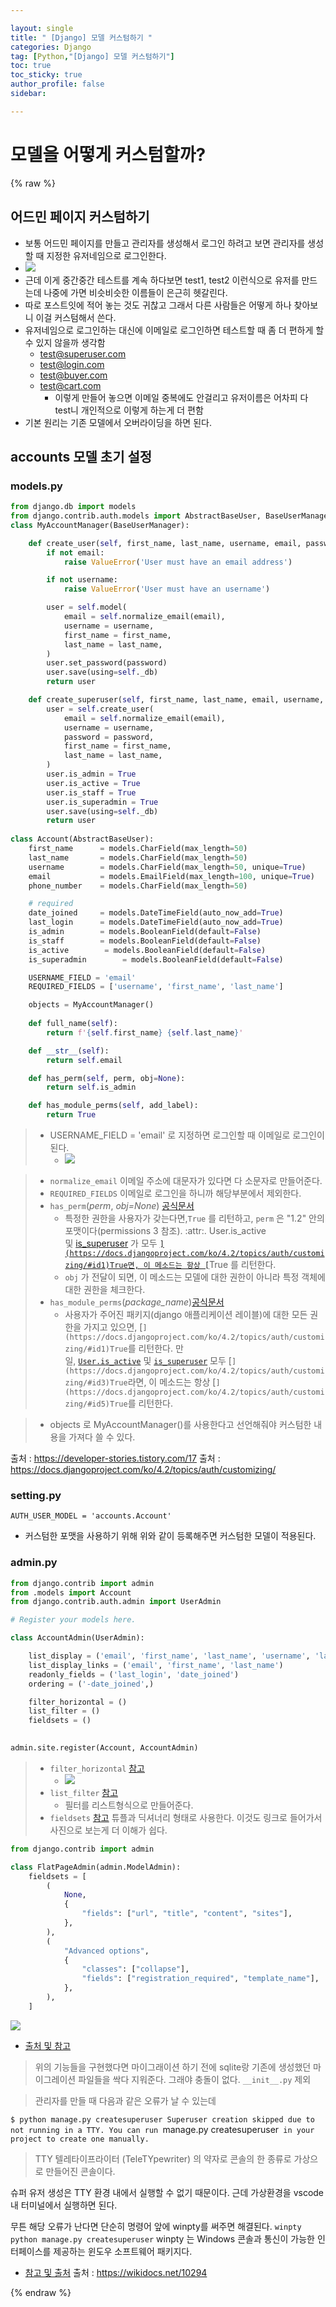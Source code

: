 ```yaml
---

layout: single
title: " [Django] 모델 커스텀하기 "
categories: Django
tag: [Python,"[Django] 모델 커스텀하기"]
toc: true
toc_sticky: true
author_profile: false
sidebar:

---
```

# 모델을 어떻게 커스텀할까?
{% raw %}

## 어드민 페이지 커스텀하기

- 보통 어드민 페이지를 만들고 관리자를 생성해서 로그인 하려고 보면 관리자를 생성할 때 지정한 유저네임으로 로그인한다.
- ![](https://i.imgur.com/JhyQ8Yv.png)
- 근데 이게 중간중간 테스트를 계속 하다보면 test1, test2 이런식으로 유저를 만드는데 나중에 가면 비슷비슷한 이름들이 은근히 헷갈린다.
- 따로 포스트잇에 적어 놓는 것도 귀찮고 그래서 다른 사람들은 어떻게 하나 찾아보니 이걸 커스텀해서 쓴다.
- 유저네임으로 로그인하는 대신에 이메일로 로그인하면 테스트할 때 좀 더 편하게 할 수 있지 않을까 생각함
	- test@superuser.com
	- test@login.com
	- test@buyer.com
	- test@cart.com 
		- 이렇게 만들어 놓으면 이메일 중복에도 안걸리고 유저이름은 어차피 다 test니 개인적으로 이렇게 하는게 더 편함
- 기본 원리는 기존 모델에서 오버라이딩을 하면 된다.

## accounts 모델 초기 설정

### models.py
```python
from django.db import models
from django.contrib.auth.models import AbstractBaseUser, BaseUserManager
class MyAccountManager(BaseUserManager):

    def create_user(self, first_name, last_name, username, email, password=None):
        if not email:
            raise ValueError('User must have an email address')

        if not username:
            raise ValueError('User must have an username')

        user = self.model(
            email = self.normalize_email(email),
            username = username,
            first_name = first_name,
            last_name = last_name,
        )
        user.set_password(password)
        user.save(using=self._db)
        return user

    def create_superuser(self, first_name, last_name, email, username, password):
        user = self.create_user(
            email = self.normalize_email(email),
            username = username,
            password = password,
            first_name = first_name,
            last_name = last_name,
        )
        user.is_admin = True
        user.is_active = True
        user.is_staff = True
        user.is_superadmin = True
        user.save(using=self._db)
        return user
        
class Account(AbstractBaseUser):
    first_name      = models.CharField(max_length=50)
    last_name       = models.CharField(max_length=50)
    username        = models.CharField(max_length=50, unique=True)
    email           = models.EmailField(max_length=100, unique=True)
    phone_number    = models.CharField(max_length=50)

    # required
    date_joined     = models.DateTimeField(auto_now_add=True)
    last_login      = models.DateTimeField(auto_now_add=True)
    is_admin        = models.BooleanField(default=False)
    is_staff        = models.BooleanField(default=False)
    is_active        = models.BooleanField(default=False)
    is_superadmin        = models.BooleanField(default=False)

    USERNAME_FIELD = 'email'
    REQUIRED_FIELDS = ['username', 'first_name', 'last_name']

    objects = MyAccountManager()
    
    def full_name(self):
        return f'{self.first_name} {self.last_name}'

    def __str__(self):
        return self.email

    def has_perm(self, perm, obj=None):
        return self.is_admin

    def has_module_perms(self, add_label):
        return True
```
>- USERNAME_FIELD = 'email' 로 지정하면 로그인할 때 이메일로 로그인이 된다.
>	- ![](https://i.imgur.com/jxEeMLG.png)

>- `normalize_email` 이메일 주소에 대문자가 있다면 다 소문자로 만들어준다.
>- `REQUIRED_FIELDS` 이메일로 로그인을 하니까 해당부분에서 제외한다.
>- `has_perm`(_perm_, _obj=None_) [공식문서](https://docs.djangoproject.com/ko/4.2/topics/auth/customizing/#django.contrib.auth.models.PermissionsMixin.has_perm "이 정의에 대한 퍼머링크")
>	- 특정한 권한을 사용자가 갖는다면,``True`` 를 리턴하고, `perm` 은 "1.2"  안의 포맷이다(permissions 3 참조). :attr:. User.is_active 및 [is_superuser](https://docs.djangoproject.com/ko/4.2/ref/contrib/auth/#django.contrib.auth.models.User.is_superuser "django.contrib.auth.models.User.is_superuser") 가 모두 [``](https://docs.djangoproject.com/ko/4.2/topics/auth/customizing/#id1)True면, 이 메소드는 항상 [``](https://docs.djangoproject.com/ko/4.2/topics/auth/customizing/#id3)True 를 리턴한다.
>	- `obj` 가 전달이 되면, 이 메소드는 모델에 대한 권한이 아니라 특정 객체에 대한 권한을 체크한다.
>- `has_module_perms`(_package_name_)[공식문서](https://docs.djangoproject.com/ko/4.2/topics/auth/customizing/#django.contrib.auth.models.PermissionsMixin.has_module_perms "이 정의에 대한 퍼머링크")
>	- 사용자가 주어진 패키지(django 애플리케이션 레이블)에 대한 모든 권한을 가지고 있으면, [``](https://docs.djangoproject.com/ko/4.2/topics/auth/customizing/#id1)True``를 리턴한다. 만일, [`User.is_active`](https://docs.djangoproject.com/ko/4.2/ref/contrib/auth/#django.contrib.auth.models.User.is_active "django.contrib.auth.models.User.is_active") 및 [`is_superuser`](https://docs.djangoproject.com/ko/4.2/ref/contrib/auth/#django.contrib.auth.models.User.is_superuser "django.contrib.auth.models.User.is_superuser") 모두 [``](https://docs.djangoproject.com/ko/4.2/topics/auth/customizing/#id3)True``라면, 이 메소드는 항상 [``](https://docs.djangoproject.com/ko/4.2/topics/auth/customizing/#id5)True``를 리턴한다.

>- objects 로 MyAccountManager()를 사용한다고 선언해줘야 커스텀한 내용을 가져다 쓸 수 있다.


출처 : https://developer-stories.tistory.com/17
출처 : https://docs.djangoproject.com/ko/4.2/topics/auth/customizing/

### setting.py
`AUTH_USER_MODEL = 'accounts.Account'`
- 커스텀한 포맷을 사용하기 위해 위와 같이 등록해주면 커스텀한 모델이 적용된다.

### admin.py
```python
from django.contrib import admin
from .models import Account
from django.contrib.auth.admin import UserAdmin

# Register your models here.

class AccountAdmin(UserAdmin):

    list_display = ('email', 'first_name', 'last_name', 'username', 'last_login', 'date_joined', 'is_active')
    list_display_links = ('email', 'first_name', 'last_name')
    readonly_fields = ('last_login', 'date_joined')
    ordering = ('-date_joined',)

    filter_horizontal = ()
    list_filter = ()
    fieldsets = ()

  
admin.site.register(Account, AccountAdmin)
```

>- `filter_horizontal` [참고](https://velog.io/@hokim/Django-Admin-6-%EC%BB%A4%EC%8A%A4%ED%85%80-M2M-%ED%95%84%EB%93%9C-filterhorizontal%EB%A1%9C-%EB%82%98%ED%83%80%EB%82%B4%EA%B8%B0)
>	- ![](https://i.imgur.com/aSGZ6MF.png)
>- `list_filter` [참고](https://codingdog.tistory.com/entry/django-admin%EC%9D%98-listfilter%EB%A5%BC-%EC%95%8C%EC%95%84%EB%B3%B4%EA%B3%A0-%EA%B0%84%EB%8B%A8%ED%95%98%EA%B2%8C-%EC%A0%81%EC%9A%A9%ED%95%B4-%EB%B4%85%EC%8B%9C%EB%8B%A4)
>	- 필터를 리스트형식으로 만들어준다. 
>- `fieldsets` [참고](https://jhoplin7259.tistory.com/185) 튜플과 딕셔너리 형태로 사용한다. 이것도 링크로 들어가서 사진으로 보는게 더 이해가 쉽다.

```python
from django.contrib import admin

class FlatPageAdmin(admin.ModelAdmin):
    fieldsets = [
        (
            None,
            {
                "fields": ["url", "title", "content", "sites"],
            },
        ),
        (
            "Advanced options",
            {
                "classes": ["collapse"],
                "fields": ["registration_required", "template_name"],
            },
        ),
    ]
```
![](https://i.imgur.com/hslJGkY.png)
- [출처 및 참고](https://docs.djangoproject.com/en/4.2/ref/contrib/admin/)


> 위의 기능들을 구현했다면 마이그래이션 하기 전에 sqlite랑 기존에 생성했던 마이그레이션 파일들을 싹다 지워준다. 그래야 충돌이 없다.
> 	`__init__.py` 제외

> 관리자를 만들 때 다음과 같은 오류가 날 수 있는데

`$ python manage.py createsuperuser Superuser creation skipped due to not running in a TTY. You can run `manage.py createsuperuser` in your project to create one manually.`

> TTY
> 텔레타이프라이터 (TeleTYpewriter) 의 약자로
> 콘솔의 한 종류로 가상으로 만들어진 콘솔이다.


슈퍼 유저 생성은 TTY 환경 내에서 실행할 수 없기 때문이다.
근데 가상환경을 vscode 내 터미널에서 실행하면 된다.

무튼 해당 오류가 난다면 단순히 명령어 앞에 winpty를 써주면 해결된다.
`winpty python manage.py createsuperuser`
winpty 는 Windows 콘솔과 통신이 가능한 인터페이스를 제공하는 윈도우 소프트웨어 패키지다.
- [참고 및 출처](https://thinkground.studio/django-windows-git-bash-createsuperuser-%EC%83%9D%EC%84%B1-%EB%B6%88%EA%B0%80/)
출처 : https://wikidocs.net/10294


{% endraw %}
